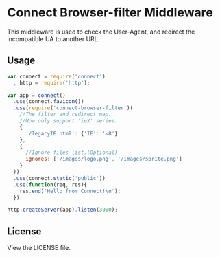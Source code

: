 # Connect Browser-filter Middleware

This middleware is used to check the User-Agent, and redirect the incompatible UA to another URL.

## Usage

```js
var connect = require('connect')
  , http = require('http');

var app = connect()
  .use(connect.favicon())
  .use(require('connect-browser-filter')(
    //The filter and redirect map.
    //Now only support 'ieX' series.
    {
      '/legacyIE.html': {'IE': '<8'}
    },
    {
      //Ignore files list.(Optional)
      ignores: ['/images/logo.png', '/images/sprite.png']
    }
  ))
  .use(connect.static('public'))
  .use(function(req, res){
    res.end('Hello from Connect!\n');
  });

http.createServer(app).listen(3000);
```

## License

View the LICENSE file.
